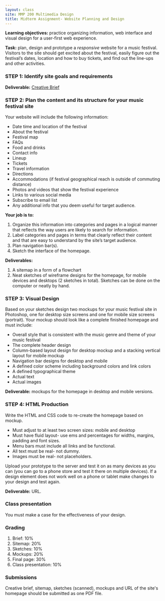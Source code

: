 ```yaml
---
layout: class
site: MMP 200 Multimedia Design
title: Midterm Assignment- Website Planning and Design
---
```


**Learning objectives:** practice organizing information, web interface and visual design for a user-first web experience.

**Task:** plan, design and prototype a *responsive* website for a music festival. Visitors to the site should get excited about the festival, easily figure out the festival’s dates, location and how to buy tickets, and find out the line-ups and other activities.

### STEP 1: Identify site goals and requirements
 
**Deliverable:** [Creative Brief](festival-brief.md)

### STEP 2: Plan the content and its structure for your music festival site

Your website will include the following information:
- Date time and location of the festival
- About the festival
- Festival map
- FAQs
- Food and drinks
- Contact info
- Lineup
- Tickets
- Travel information
- Directions
- Accommodations (if festival geographical reach is outside of commuting distance)
- Photos and videos that show the festival experience
- Links to various social media
- Subscribe to email list
- Any additional info that you deem useful for target audience.

**Your job is to:**
1. Organize this information into categories and pages in a logical manner that reflects the way users are likely to search for information.
2. Label categories and pages in terms that clearly reflect their content and that are easy to understand by the site’s target audience.
3. Plan navigation bar(s).
4. Sketch the interface of the homepage.

**Deliverables:**
1. A sitemap in a form of a flowchart
2. Neat sketches of wireframe designs for the homepage, for mobile devices and desktops (2 sketches in total). Sketches can be done on the computer or neatly by hand.

### STEP 3: Visual Design

Based on your sketches design two mockups for your music festival site in Photoshop, one for desktop size screens and one for mobile size screens (portrait). Your mockup should look like a complete finished homepage and must include:
- Overall style that is consistent with the music genre and theme of your music festival
- The complete header design
- Column-based layout design for desktop mockup and a stacking vertical layout for mobile mockup
- Navigation bar designs for desktop and mobile
- A defined color scheme including background colors and link colors
- A defined typographical theme
- Actual text
- Actual images

**Deliverable:** mockups for the homepage in desktop and mobile versions.

### STEP 4: HTML Production

Write the HTML and CSS code to re-create the homepage based on mockup.
- Must adjust to at least two screen sizes: mobile and desktop
- Must have fluid layout- use ems and percentages for widths, margins, padding and font sizes.
- Menu bars must include all links and be functional.
- All text must be real- not dummy. 
- Images must be real- not placeholders.

Upload your prototype to the server and test it on as many devices as you can (you can go to a phone store and test it there on multiple devices). If a design element does not work well on a phone or tablet make changes to your design and test again.

**Deliverable:** URL.

### Class presentation

You must make a case for the effectiveness of your design.

### Grading

1.	Brief: 10%
2.	Sitemap: 20%
3.	Sketches: 10%
4.	Mockups: 20%
5.	Final page: 30%
6.	Class presentation: 10%

### Submissions

Creative brief, sitemap, sketches (scanned), mockups and URL of the site's homepage should be submitted as one PDF file.

